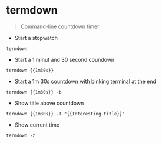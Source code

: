 # termdown

> Command-line countdown timer

- Start a stopwatch

`termdown`

- Start a 1 minut and 30 second coundown

`termdown {{1m30s}}`

- Start a 1m 30s countdown with binking terminal at the end

`termdown {{1m30s}} -b`

- Show title above countdown

`termdown {{1m30s}} -T "{{Interesting title}}"`

- Show current time

`termdown -z`
